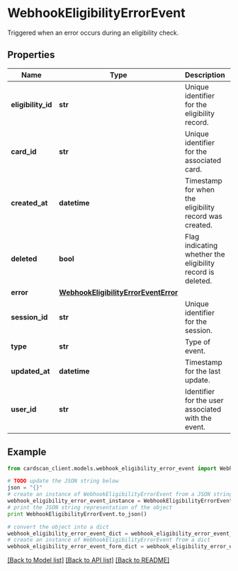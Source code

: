 # WebhookEligibilityErrorEvent

Triggered when an error occurs during an eligibility check.

## Properties
Name | Type | Description | Notes
------------ | ------------- | ------------- | -------------
**eligibility_id** | **str** | Unique identifier for the eligibility record. | 
**card_id** | **str** | Unique identifier for the associated card. | 
**created_at** | **datetime** | Timestamp for when the eligibility record was created. | 
**deleted** | **bool** | Flag indicating whether the eligibility record is deleted. | 
**error** | [**WebhookEligibilityErrorEventError**](WebhookEligibilityErrorEventError.md) |  | 
**session_id** | **str** | Unique identifier for the session. | 
**type** | **str** | Type of event. | 
**updated_at** | **datetime** | Timestamp for the last update. | 
**user_id** | **str** | Identifier for the user associated with the event. | 

## Example

```python
from cardscan_client.models.webhook_eligibility_error_event import WebhookEligibilityErrorEvent

# TODO update the JSON string below
json = "{}"
# create an instance of WebhookEligibilityErrorEvent from a JSON string
webhook_eligibility_error_event_instance = WebhookEligibilityErrorEvent.from_json(json)
# print the JSON string representation of the object
print WebhookEligibilityErrorEvent.to_json()

# convert the object into a dict
webhook_eligibility_error_event_dict = webhook_eligibility_error_event_instance.to_dict()
# create an instance of WebhookEligibilityErrorEvent from a dict
webhook_eligibility_error_event_form_dict = webhook_eligibility_error_event.from_dict(webhook_eligibility_error_event_dict)
```
[[Back to Model list]](../README.md#documentation-for-models) [[Back to API list]](../README.md#documentation-for-api-endpoints) [[Back to README]](../README.md)



